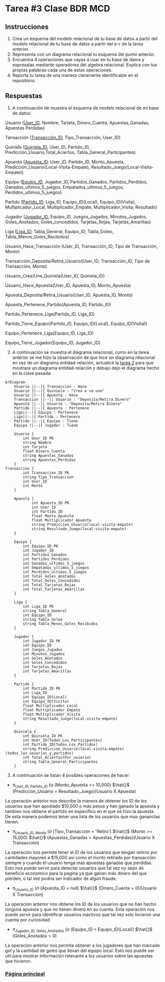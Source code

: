 # Tarea #3 Clase BDR MCD
## Instrucciones
1. Crea un esquema del modelo relacional de tu base de datos a partir del modelo relacional de tu base de datos a partir del e-r de la tarea anterior.
2. Representa con un diagrama relacional tu esquema del punto anterior.
3. Encuentra 4 operaciones que vayas a usar en tu base de datos y expresalas mediante operadores del algebra relacional. Explica con tus propias palabras cada una de estas operaciones.
4. Reporta tu tarea de una manera claramente identificable en el repositorio.

## Respuestas

1. A continuación de muestra el esquema de modelo relacional de mi base de datos:  

Usuario (<u>User_ID</u>, Nombre, Tarjeta, Dinero_Cuenta, Apuestas_Ganadas, Apuestas Perdidas)

Tansacción (<u>Transacción_ID</u>, Tipo_Transacción, User_ID)

Quiniela (<u>Quiniela_ID</u>, User_ID, Partido_ID, Predicción_Usuario,Total_Aciertos, Tabla_General_Participantes)

Apuesta (<u>Apuesta_ID</u>, User_ID, Partido_ID, Monto_Apuesta, Predicción_Usuario(Local-Visita-Empate), Resultado_Juego(Local-Visita-Empate))

Equipo (<u>Equipo_ID</u>, Jugador_ID, Partidos_Ganados, Partidos_Perdidos, Ganados_ultimos_5_juegos, Empatados_ultimos_5_juegos, Perdidos_ultimos_5_juegos)

Partido (<u>Partido_ID</u>, Liga_ID, Equipo_ID(Local), Equipo_ID(Visita), Multiplicador_Local, Multiplicador_Empate, Multiplicador_Visita, Resultado)

Jugador (<u>Jugador_ID</u>, Equipo_ID, Juegos_Jugados, Minutos_Jugados, Goles_Anotados, Goles_concedidos, Tarjetas_Rojas, Tarjetas_Amarillas)

Liga (<u>Liga_ID</u>, Tabla_General, Equipo_ID, Tabla_Goleo, Tabla_Menos_Goles_Recibidos)

Usuario_Hace_Transacción (User_ID, Transacción_ID, Tipo de Transacción, Monto)

Transacción_Deposita/Retira_Usuario(User_ID, Transacción_ID, Tipo de Transacción, Monto)

Usuario_Crea/Une_Quiniela(User_ID, Quiniela_ID)

Usuario_Hace_Apuesta(User_ID, Apuesta_ID, Monto_Apuesta)

Apuesta_Deposita/Retira_Usuario(User_ID, Apuesta_ID, Monto)

Apuesta_Pertenece_Partido(Apuesta_ID, Partido_ID)

Partido_Pertenece_Liga(Partido_ID, Liga_ID)

Partido_Tiene_Equipo(Partido_ID, Equipo_ID(Local), Equipo_ID(Visita))

Equipo_Pertenece_Liga(Equipo_ID, Liga_ID)

Equipo_Tiene_Jugador(Equipo_ID, Jugador_ID)

2. A continuación se muestra el diagrama relacional, como en la tarea anterior se me hizo la observación de que hice un diagrama relacional en vez de un diagrama entidad-relación, actualicé la [tarea 2](https://github.com/Peque-73/BD-Relacional---Clase-1/blob/main/Tareas/Tarea_2.md) para que mostrara un diagrama entidad-relación y debajo dejo el diagrama hecho en la clase pasada:

```mermaid
erDiagram
    Usuario ||--|{ Transaccion : Hace
    Usuario }|--|{ Quiniela : "Crea o se une"
    Usuario ||--|{ Apuesta : Hace
    Transaccion ||--|| Usuario : "Deposita/Retira Dinero"
    Apuesta ||--|| Usuario : "Deposita/Retira Dinero"
    Partido ||--|{ Apuesta : Pertenece
    Liga||--|{ Equipo : Pertenece
    Liga||--|{ Partido : Pertenece
    Partido ||--|{ Equipo : Tiene
    Equipo ||--|{ Jugador : Tiene

    Usuario {
        int User_ID PK
        string Nombre
        int Tarjeta
        float Dinero_Cuenta
        string Apuestas_Ganadas
        string Apuestas_Perdidas
    }
Transaccion {
        int Transaccion_ID PK
        string Tipo_Transaccion
        int User_ID
        int Monto
    }

    Apuesta {
            int Apuesta_ID PK
            int User_ID
            int Partido_ID
            float Monto_Apuesta
            float Multiplicador_Apuesta
            string Prediccion_Usuario(local-visita-empate)
            string Resultado_Juego(local-visita-empate)
    }

    Equipo {
        int Equipo_ID PK
        int Jugador_ID
        int Partidos_Ganados
        int Partidos_Perdidos
        int Ganados_ultimos_5_juegos
        int Empatados_ultimos_5_juegos
        int Perdidos_ultimos_5_juegos
        int Total_Goles_Anotados
        int Total_Goles_Concedidos
        int Total_Tarjetas_Rojas
        int Total_Tarjetas_Amarillas
    }

    Liga {
        int Liga_ID PK
        string Tabla_General
        int Equipo_ID
        string Tabla_Goleo
        string Tabla_Menos_Goles_Recibidos
    }

    Jugador {
        int Jugador_ID PK
        int Equipo_ID
        int Juegos_Jugados
        int Minutos_Jugados
        int Goles_Anotados
        int Goles_Concedidos
        int Tarjetas_Rojas
        int Tarjetas_Amarillas
    }

    Partido {
        int Partido_ID PK
        int Liga_ID
        int Equipo_ID(Local)
        int Equipo_ID(Visita)
        float Multiplicador_Local
        float Multiplicador_Empate
        float Multiplicador_Visita
        string Resultado_Juego(local-visita-empate)
    }

    Quiniela {
        int Quiniela_ID PK
        int User_ID(Todos_Los_Participantes)
        int Partido_ID(Todos_Los_Partidos)
        string Prediccion_Usuario(local-visita-empate)(todos_los_usuarios_y_partidos)
        int Total_Aciertos(Por_usuario)
        string Tabla_General_Participantes
    }
```

3. A continuación se listan 4 posibles operaciones de hacer:

- $\pi$<sub>User_ID, Partido_ID</sub>  ($\sigma$ (Monto_Apuesta >= 10,000)  $\hat{}$ (Predicción_Usuario = Resultado_Juego)(Usuario X Apuesta)

La operación anterior nos describe la manera de obtener los ID de los usuarios que han apostado $10,000 o más pesos y han ganado la apuesta y tambien nos obtiene el partido en especifico en el que se hizo la apuesta. De esta manera podemos tener una lista de los usuarios que mas ganancias tienen.

- $\pi$<sub>Usuario_ID, Monto</sub>  ($\sigma$ (Tipo_Transacción = 'Retiro')  $\hat{}$ (Monto >= 15,000) $\hat{}$ (Apuestas_Ganadas > Apuestas_Perdidas)(Usuario X Transacción)

La operación nos permite tener el ID de los usuarios que tengan retiros por cantidades mayores a $15,000 así como el monto retirado por transacción siempre y cuando el usuario tenga mas apuestas ganadas que perdidas. Esto nos puede servir para detectar usuarios que tal vez no sean de beneficio economico para la pagina ya que ganan más dinero del que pierden, o tal vez podría ser indicador de algún fraude.

- $\pi$<sub>Usuario_ID</sub>  ($\sigma$ (Apuesta_ID = null)  $\hat{}$ (Dinero_Cuenta = 0)(Usuario X Transacción)

La operacion anterior nos obtiene los ID de los usuarios que no han hecho ninguna apuesta y que no tienen dinero en su cuenta. Esta operación nos puede servir para identificar usuarios inactivos que tal vez solo hicieron una cuenta por curiosidad.

- $\pi$<sub>Jugador_ID, Goles_Anotados</sub>  ($\sigma$ (Equipo_ID = Equipo_ID(Local))  $\hat{}$ (Goles_Anotados > 0)

La operacion anterior nos permite obtener a los jugadores que han marcado gol y la cantidad de goles que llevan del equipo local. Esto nos puede ser util para mostrar información relevante a los usuarios sobre las apuestas que hicieron.

### [Página principal](https://github.com/Peque-73/BD-Relacional---Clase-1)